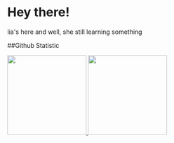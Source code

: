 # Hey there!
lia's here and well, she still learning something

##Github Statistic
<p align="left">
<a href="https://github.com/liaprdn">
  <img height="180em" src="https://github-readme-stats-eight-theta.vercel.app/api?username=liaprdn&show_icons=true&theme=algolia&include_all_commits=true&count_private=true"/>
  <img height="180em" src="https://github-readme-stats-eight-theta.vercel.app/api/top-langs/?username=liaprdn&layout=compact&theme=algolia"/>
</a>
</p>

